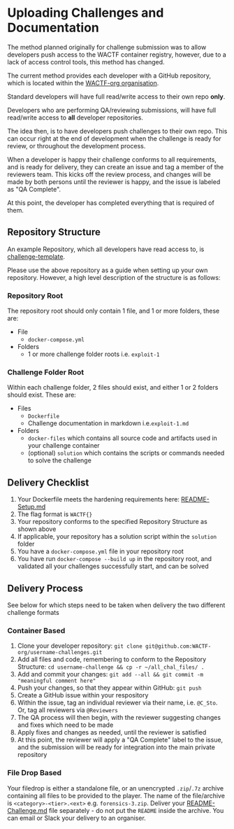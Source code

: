 # Uploading Challenges and Documentation

The method planned originally for challenge submission was to allow developers push access to the WACTF container registry, however, due to a lack of access control tools, this method has changed.

The current method provides each developer with a GitHub repository, which is located within the [WACTF-org organisation](https://github.com/WACTF-org). 

Standard developers will have full read/write access to their own repo **only**.

Developers who are performing QA/reviewing submissions, will have full read/write access to **all** developer repositories.

The idea then, is to have developers push challenges to their own repo. This can occur right at the end of development when the challenge is ready for review, or throughout the development process.

When a developer is happy their challenge conforms to all requirements, and is ready for delivery, they can create an issue and tag a member of the reviewers team. This kicks off the review process, and changes will be made by both persons until the reviewer is happy, and the issue is labeled as "QA Complete".

At this point, the developer has completed everything that is required of them.

## Repository Structure

An example Repository, which all developers have read access to, is [challenge-template](https://github.com/WACTF-org/challenge-template).

Please use the above repository as a guide when setting up your own repository. However, a high level description of the structure is as follows:

### Repository Root
The repository root should only contain 1 file, and 1 or more folders, these are:

- File
  - `docker-compose.yml`
- Folders
  - 1 or more challenge folder roots i.e. `exploit-1`

### Challenge Folder Root

Within each challenge folder, 2 files should exist, and either 1 or 2 folders should exist. These are:

- Files
  - `Dockerfile`
  - Challenge documentation in markdown i.e.`exploit-1.md`
- Folders
  - `docker-files` which contains all source code and artifacts used in your challenge container
  - (optional) `solution` which contains the scripts or commands needed to solve the challenge

## Delivery Checklist

1. Your Dockerfile meets the hardening requirements here: [README-Setup.md](README-Setup.md)
2. The flag format is `WACTF{}`
3. Your repository conforms to the specified Repository Structure as shown above
4. If applicable, your repository has a solution script within the `solution` folder
5. You have a `docker-compose.yml` file in your repository root
6. You have run `docker-compose --build up` in the repository root, and validated all your challenges successfully start, and can be solved

## Delivery Process

See below for which steps need to be taken when delivery the two different challenge formats

### Container Based

1. Clone your developer repository: `git clone git@github.com:WACTF-org/username-challenges.git`
2. Add all files and code, remembering to conform to the Repository Structure: `cd username-challenge && cp -r ~/all_chal_files/ .`
3. Add and commit your changes: `git add --all && git commit -m "meaningful comment here"`
4. Push your changes, so that they appear within GitHub: `git push`
5. Create a GitHub issue within your respository
6. Within the issue, tag an individual reviewer via their name, i.e. `@C_Sto`. Or, tag all reviewers via `@Reviewers`
7. The QA process will then begin, with the reviewer suggesting changes and fixes which need to be made
8. Apply fixes and changes as needed, until the reviewer is satisfied
9. At this point, the reviewer will apply a "QA Complete" label to the issue, and the submission will be ready for integration into the main private repository

### File Drop Based

Your filedrop is either a standalone file, or an unencrypted `.zip`/`.7z` archive containing all files to be provided to the player. The name of the file/archive is `<category>-<tier>.<ext>` e.g. `forensics-3.zip`. Deliver your [README-Challenge.md](README-Challenge.md) file separately - do not put the `README` inside the archive. You can email or Slack your delivery to an organiser.
